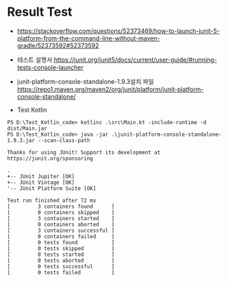 # Result Test


- https://stackoverflow.com/questions/52373469/how-to-launch-junit-5-platform-from-the-command-line-without-maven-gradle/52373592#52373592

- 테스트 설명서 https://junit.org/junit5/docs/current/user-guide/#running-tests-console-launcher

- junit-platform-console-standalone-1.9.3설치 파일 https://repo1.maven.org/maven2/org/junit/platform/junit-platform-console-standalone/

- Test Kotlin

```
PS D:\Test_Kotlin_code> kotlinc .\src\Main.kt -include-runtime -d dist/Main.jar
PS D:\Test_Kotlin_code> java -jar .\junit-platform-console-standalone-1.9.3.jar --scan-class-path

Thanks for using JUnit! Support its development at https://junit.org/sponsoring

.
+-- JUnit Jupiter [OK]
+-- JUnit Vintage [OK]
'-- JUnit Platform Suite [OK]

Test run finished after 72 ms
[         3 containers found      ]
[         0 containers skipped    ]
[         3 containers started    ]
[         0 containers aborted    ]
[         3 containers successful ]
[         0 containers failed     ]
[         0 tests found           ]
[         0 tests skipped         ]
[         0 tests started         ]
[         0 tests aborted         ]
[         0 tests successful      ]
[         0 tests failed          ] 
  
```